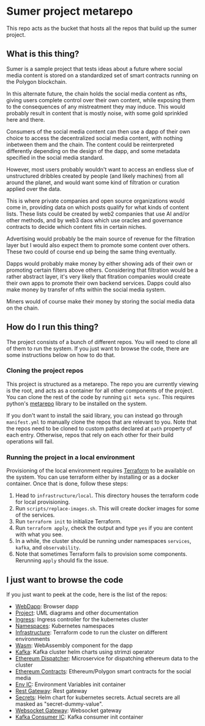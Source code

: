 # Sumer project metarepo

This repo acts as the bucket that hosts all the repos that build up the sumer project. 

## What is this thing?

Sumer is a sample project that tests ideas about a future where social media content is stored on a standardized set of smart contracts running on the Polygon blockchain.

In this alternate future, the chain holds the social media content as nfts, giving users complete control over their own content, while exposing them to the consequences of any mistreatment they may induce. This would probably result in content that is mostly noise, with some gold sprinkled here and there.

Consumers of the social media content can then use a dapp of their own choice to access the decentralized social media content, with nothing inbetween them and the chain. The content could be reinterpreted differently depending on the design of the dapp, and some metadata specified in the social media standard.

However, most users probably wouldn't want to access an endless slue of unstructured dribbles created by people (and likely machines) from all around the planet, and would want some kind of filtration or curation applied over the data.

This is where private companies and open source organizations would come in, providing data on which posts qualify for what kinds of content lists. These lists could be created by web2 companies that use AI and/or other methods, and by web3 daos which use oracles and governance contracts to decide which content fits in certain niches. 

Advertising would probably be the main source of revenue for the filtration layer but I would also expect them to promote some content over others. These two could of course end up being the same thing eventually. 

Dapps would probably make money by either showing ads of their own or promoting certain filters above others. Considering that filtration would be a rather abstract layer, it's very likely that fitration companies would create their own apps to promote their own backend services. Dapps could also make money by transfer of nfts within the social media system.

Miners would of course make their money by storing the social media data on the chain.

## How do I run this thing?

The project consists of a bunch of different repos. You will need to clone all of them to run the system. If you just want to browse the code, there are some instructions below on how to do that.

### Cloning the project repos

This project is structured as a metarepo. The repo you are currently viewing is the root, and acts as a container for all other components of the project. You can clone the rest of the code by running `git meta sync`. This requires python's [metarepo](https://pypi.org/project/metarepo/) library to be installed on the system. 

If you don't want to install the said library, you can instead go through `manifest.yml` to manually clone the repos that are relevant to you. Note that the repos need to be cloned to custom paths declared at `path` property of each entry. Otherwise, repos that rely on each other for their build operations will fail.

### Running the project in a local environment

Provisioning of the local environment requires [Terraform](https://www.terraform.io/) to be available on the system. You can use terraform either by installing or as a docker container. Once that is done, follow these steps: 
1. Head to `infrastructure/local`. This directory houses the terraform code for local provisioning.
1. Run `scripts/replace-images.sh`. This will create docker images for some of the services.
1. Run `terraform init` to initialize Terraform.
1. Run `terraform apply`, check the output and type `yes` if you are content with what you see.
1. In a while, the cluster should be running under namespaces `services`, `kafka`, and `observability`.
1. Note that sometimes Terraform fails to provision some components. Rerunning `apply` should fix the issue.

## I just want to browse the code

If you just want to peek at the code, here is the list of the repos:

* [WebDapp](https://github.com/utkusarioglu/sumer-web-dapp): Browser dapp
* [Project](https://github.com/utkusarioglu/sumer-project): UML diagrams and other documentation
* [Ingress](https://github.com/utkusarioglu/sumer-ingress): Ingress controller for the kubernetes cluster
* [Namespaces](https://github.com/utkusarioglu/sumer-namespaces): Kubernetes namespaces
* [Infrastructure](https://github.com/utkusarioglu/sumer-infrastructure): Terraform code to run the cluster on different environments
* [Wasm](https://github.com/utkusarioglu/sumer-wasm): WebAssembly component for the dapp
* [Kafka](https://github.com/utkusarioglu/sumer-kafka): Kafka cluster helm charts using strimzi operator
* [Ethereum Dispatcher](https://github.com/utkusarioglu/sumer-ethereum-dispatcher): Microservice for dispatching ethereum data to the cluster
* [Ethereum Contracts](https://github.com/utkusarioglu/sumer-ethereum-contracts): Ethereum/Polygon smart contracts for the social media
* [Env IC](https://github.com/utkusarioglu/sumer-env-ic): Environment Variables init container
* [Rest Gateway](https://github.com/utkusarioglu/sumer-rest-gateway): Rest gateway
* [Secrets](https://github.com/utkusarioglu/sumer-secrets): Helm chart for kubernetes secrets. Actual secrets are all masked as "secret-dummy-value".
* [Websocket Gateway](https://github.com/utkusarioglu/sumer-websocket-gateway): Websocket gateway
* [Kafka Consumer IC](https://github.com/utkusarioglu/sumer-kafka-consumer-ic): Kafka consumer init container
